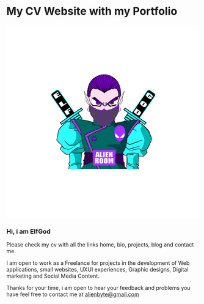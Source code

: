 # My CV Website with my Portfolio

![ElfGod Profile Picture](https://github.com/elfgod/portfolio/blob/main/elfGodFace.png?raw=true)

### Hi, i am ElfGod

Please check my cv with all the links home, bio, projects, blog and contact me. 

I am open to work as a Freelance for projects in the development of Web applications, small websites, UXUI experiences, Graphic designs, Digital marketing and Social Media Content.

Thanks for your time, i am open to hear your feedback and problems you have feel free to contact me at alienbyte@gmail.com